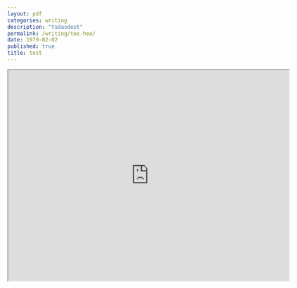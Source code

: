 ```yaml
---
layout: pdf
categories: writing
description: "tsdasdest"
permalink: /writing/tee-hee/
date: 1979-02-02
published: true
title: test
---
```


<iframe src="https://drive.google.com/file/d/0B8aGkJVsdqiJVElJMWV2VXFEbDg/preview" width="640" height="480"></iframe>
